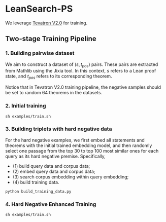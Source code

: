 # LeanSearch-PS

We leverage [Tevatron V2.0](https://github.com/texttron/tevatron) for training. 

## Two-stage Training Pipeline

### 1. Building pairwise dataset

  We aim to construct a dataset of $(s, t_{pos})$ pairs. These pairs are extracted from Mathlib using the Jixia tool. In this context, $s$ refers to a Lean proof state, and $t_{pos}$ refers to its corresponding theorem. 

  Notice that in Tevatron V2.0 training pipeline, the negative samples should be set to random 64 theorems in the datasets. 

### 2. Initial training
  
  ```
  sh examples/train.sh
  ```

### 3. Building triplets with hard negative data
  
  For the hard negative examples, we first embed all statements and theorems with the initial trained embedding model, and then randomly select one passage from the top 30 to top 100 most similar ones for each query as its hard negative premise. Specifically, 
  - (1) build query data and corpus data;
  - (2) embed query data and corpus data;
  - (3) search corpus embedding within query embedding;
  - (4) build training data. 
  
  ```
  python build_training_data.py
  ```

### 4. Hard Negative Enhanced Training
  
  ```
  sh examples/train.sh
  ```
